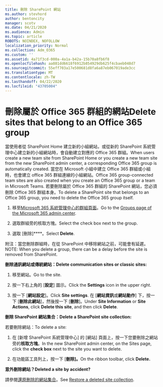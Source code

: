 ```yaml
---
title: 刪除 SharePoint 網站
ms.author: stevhord
author: bentoncity
manager: scotv
ms.date: 04/21/2020
ms.audience: Admin
ms.topic: article
ROBOTS: NOINDEX, NOFOLLOW
localization_priority: Normal
ms.collection: Adm_O365
ms.custom: ''
ms.assetid: 4a71f3cd-000a-4a1a-b42a-15b70a8fb6f8
ms.openlocfilehash: aa881dd6618f6912b854929db625f4cbaeb048d7
ms.sourcegitcommit: 55eff703a17e500681d8fa6a87eb067019ade3cc
ms.translationtype: MT
ms.contentlocale: zh-TW
ms.lasthandoff: 04/22/2020
ms.locfileid: "43705004"
---
```

# <a name="delete-sites-that-belong-to-an-office-365-group"></a><span data-ttu-id="c33eb-102">刪除屬於 Office 365 群組的網站</span><span class="sxs-lookup"><span data-stu-id="c33eb-102">Delete sites that belong to an Office 365 group</span></span>

<span data-ttu-id="c33eb-103">當使用者從 SharePoint Home 建立新的小組網站，或從新的 SharePoint 系統管理中心建立新的小組網站時，會自動建立對應的 Office 365 群組。</span><span class="sxs-lookup"><span data-stu-id="c33eb-103">When users create a new team site from SharePoint Home or you create a new team site from the new SharePoint admin center, a corresponding Office 365 group is automatically created.</span></span> <span data-ttu-id="c33eb-104">當您在 Microsoft 小組中建立 Office 365 群組或小組時，也會建立 office 365 群組連線的小組網站。</span><span class="sxs-lookup"><span data-stu-id="c33eb-104">Office 365 group-connected team sites are also created when you create an Office 365 group or a team in Microsoft Teams.</span></span> <span data-ttu-id="c33eb-105">若要刪除屬於 Office 365 群組的 SharePoint 網站，您必須刪除 Office 365 群組本身。</span><span class="sxs-lookup"><span data-stu-id="c33eb-105">To delete a SharePoint site that belongs to an Office 365 group, you need to delete the Office 365 group itself.</span></span> 
  
1. <span data-ttu-id="c33eb-106">移至[Microsoft 365 系統管理中心的群組頁面](https://portal.office.com/adminportal/home#/groups)。</span><span class="sxs-lookup"><span data-stu-id="c33eb-106">Go to the [Groups page of the Microsoft 365 admin center](https://portal.office.com/adminportal/home#/groups).</span></span>
    
2. <span data-ttu-id="c33eb-107">選取群組旁的核取方塊。</span><span class="sxs-lookup"><span data-stu-id="c33eb-107">Select the check box next to the group.</span></span>
    
3. <span data-ttu-id="c33eb-108">選取 [刪除]\*\*\*\*。</span><span class="sxs-lookup"><span data-stu-id="c33eb-108">Select **Delete**.</span></span>
    
<span data-ttu-id="c33eb-109">附注：當您刪除群組時，在從 SharePoint 中移除網站之前，可能會有延遲。</span><span class="sxs-lookup"><span data-stu-id="c33eb-109">NOTE: When you delete a group, there can be a delay before the site is removed from SharePoint.</span></span>
  
<span data-ttu-id="c33eb-110">**刪除通訊網站或傳統網站：**</span><span class="sxs-lookup"><span data-stu-id="c33eb-110">**Delete communication sites or classic sites:**</span></span>

1. <span data-ttu-id="c33eb-111">移至網站。</span><span class="sxs-lookup"><span data-stu-id="c33eb-111">Go to the site.</span></span>
  
2. <span data-ttu-id="c33eb-112">按一下右上角的 [**設定**] 圖示。</span><span class="sxs-lookup"><span data-stu-id="c33eb-112">Click the **Settings** icon in the upper right.</span></span> 
  
3. <span data-ttu-id="c33eb-113">按一下 [**網站設定**]。</span><span class="sxs-lookup"><span data-stu-id="c33eb-113">Click **Site settings**.</span></span> <span data-ttu-id="c33eb-114">在 [**網站資訊**或**網站動作**] 下，按一下 [**刪除此網站**]，然後按一下 [**刪除**]。</span><span class="sxs-lookup"><span data-stu-id="c33eb-114">Under **Site Information** or **Site Actions**, click **Delete this site**, and then click **Delete**.</span></span>
  
<span data-ttu-id="c33eb-115">**刪除 SharePoint 網站集合：**</span><span class="sxs-lookup"><span data-stu-id="c33eb-115">**Delete a SharePoint site collection:**</span></span>

<span data-ttu-id="c33eb-116">若要刪除網站：</span><span class="sxs-lookup"><span data-stu-id="c33eb-116">To delete a site:</span></span>
  
1. <span data-ttu-id="c33eb-117">在 [新增 SharePoint 系統管理中心] 的 [網站] 頁面上，按一下您要刪除之網站旁的**核取方塊**。</span><span class="sxs-lookup"><span data-stu-id="c33eb-117">In the new SharePoint admin center, on the Sites page, click the **check box** next to the site you want to delete.</span></span> 
    
2. <span data-ttu-id="c33eb-118">在功能區工具列上，按一下 [**刪除]。**</span><span class="sxs-lookup"><span data-stu-id="c33eb-118">On the ribbon toolbar, click **Delete.**</span></span>
    
<span data-ttu-id="c33eb-119">**意外刪除網站？**</span><span class="sxs-lookup"><span data-stu-id="c33eb-119">**Deleted a site by accident?**</span></span>

<span data-ttu-id="c33eb-120">請參閱[還原刪除的網站集合](https://go.microsoft.com/fwlink/?linkid=867660)。</span><span class="sxs-lookup"><span data-stu-id="c33eb-120">See [Restore a deleted site collection](https://go.microsoft.com/fwlink/?linkid=867660).</span></span>
  


